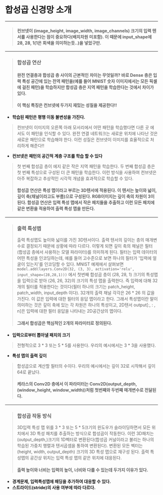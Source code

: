 # 합성곱 신경망 소개
------------------------------
> #### 컨브넷이 (image_height, image_width, image_channels) 크기의 입력 텐서를 사용한다는 점이 중요하다(배치차원 미포함). 이 때문에 input_shape에 28, 28, 1(1은 회색을 의미하는듯..)을 넣었구만.
-----------------------------
> ### 합성곱 연산
> #### 완전 연결층과 합성곱 층 사이의 근본적인 차이는 무엇일까? 바로 Dense 층은 입력 특성 공간에 있는 전역 패턴을(예를 들어 MNIST 숫자 이미지에서는 모든 픽셀에 걸친 패턴)을 학습하지만 합성곱 층은 지역 패턴을 학습한다는 것에서 차이가 있다.
> #### 이 핵심 특징은 컨브넷에 두가지 재밌는 성질을 제공한다!!
* **학습된 패턴은 평행 이동 불변성을 가진다.**
> 컨브넷이 이미지의 오른쪽 아래 모서리에서 어떤 패턴을 학습했다면 다른 곳 에서도 이 패턴을 인식할 수 있다. 완전 연결 네트워크는 새로운 위치에 나타난 것은 새로운 패턴으로 학습해야 한다. 이런 성질은 컨브넷이 이미지를 효율적으로 처리하게 해준다!!
* **컨브넷은 패턴의 공간적 계층 구조를 학습 할 수 있다**
> 첫 번째 합성곱 층이 에지 같은 작은 지역 패턴을 학습한다. 두 번째 합성곱 층은 첫 번째 특성으로 구성된 더 큰 패턴을 학습한다. 이런 방식을 사용하여 컨브넷은 아주 복잡하고 추상적인 시각적 개념을 효과적으로 학습할 수 있다.
> #### 합성곱 연산은 특성 맵이라고 부르는 3D텐서에 적용된다. 이 텐서는 높이와 넓이, 깊이 축(채널이라고도 부름)으로 구성된다. RGB이미지는 깊이 축의 차원이 3이된다. 합성곱 연산은 입력 특성 맵에서 작은 패치들을 추출하고 이런 모든 패치에 같은 변환을 적용하여 출력 특성 맵을 만든다.
--------------------------------------------------
> ### 출력 특성맵
> 출력 특성맵도 높이와 넓이를 가진 3D텐서이다. 출력 텐서의 깊이는 층의 매개변수로 결정되기 때문에 상황에 따라 다르다. 이렇게 되면 깊이 축의 채널은 필터(합성곱 층에서 사용하는 모델 파라미터)를 의미하게 된다. 필터는 입력 데이터의 어떤 특성을 인코딩하는데, 예를 들어 고수준으로 보면 하나의 필터가 '입력에 얼굴이 있는지'를 인코딩할 수 있다. 
> MNIST 예제에서 살펴보면 ``` model.add(layers.Conv2D(32, (3, 3), activation='relu', input_shape=(28,28,1))) ``` 에서 첫번째 합성곱 층이 (28, 28, 1) 크기의 특성맵을 입력으로 받아 (26, 26, 32)의 크기의 특성 맵을 출력한다. 즉 입력에 대해 32개의 필터를 적용한다는 것이다(필터 하나의 크기는 patch_height, patch_width, input_depth 이다). 32개의 출력 채널 각각은 26 * 26 의 값을 가진다. 이 값은 입력에 대한 필터의 응답 맵이라고 한다. 그래서 특성맵이란 말이 의미하는 것은 깊이 축에 있는 각 차원은 하나의 특성이고, 2D텐서 output[:, : , n]은 입력에 대한 필터 응답을 나타내는 2D공간상의 맵이다. 
> #### 그래서 합성곱은 핵심적인 2개의 파라미터로 정의된다.
* **입력으로부터 뽑아낼 패치의 크기**
> 전형적으로 3 * 3 또는 5 * 5를 사용한다. 우리의 예시에서는 3 * 3을 사용했다.
* **특성 맵의 출력 깊이**
> 합성곱으로 계산할 필터의 수이다. 우리의 예시에서는 깊이 32로 시작해서 깊이 64로 끝났다.
> #### 케라스의 Conv2D 층에서 이 파라미터는 Conv2D(output_depth, (window_height, window_width))처럼 첫번째와 두번째 매개변수로 전달된다.
-----------------------------------------------------
> ### 합성곱 작동 방식
> 3D입력 특성 맵 위를 3 * 3 또는 5 * 5크기의 윈도우가 슬라이딩하면서 모든 위치에서 3D 특성 패치를 추출하는 방식으로 합성곱이 작동한다. 이런 3D패치는 (output_depth,)크기의 1D벡터로 변환된다(합성곱 커널이라고 불리는 하나의 학습된 가중치 행렬과 텐서곱셈을 통하여 변환된다). 변환된 모든 벡터는 (height, width, output_depth) 크기의 3D 특성 맵으로 재구성 된다. 출력 특성맵의 공간상 위치는 입력 특성 맵의 같은 위치에 대응된다. 
> #### 출력 높이와 너비는 입력의 높이, 너비와 다를 수 있는데 두가지 이유가 있다.
* **경계문제, 입력특성맵에 패딩을 추가하여 대응할 수 있다.**
* **스트라이드(stride)의 사용 여부에 따라 다르다.**

